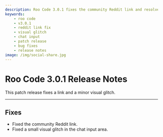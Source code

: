 ```yaml
---
description: Roo Code 3.0.1 fixes the community Reddit link and resolves a minor visual glitch in the chat input area for improved user experience.
keywords:
    - roo code
    - v3.0.1
    - reddit link fix
    - visual glitch
    - chat input
    - patch release
    - bug fixes
    - release notes
image: /img/social-share.jpg
---
```


# Roo Code 3.0.1 Release Notes

This patch release fixes a link and a minor visual glitch.

---

## Fixes

- Fixed the community Reddit link.
- Fixed a small visual glitch in the chat input area.
